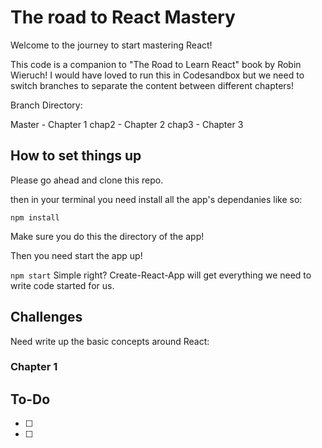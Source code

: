 # The road to React Mastery

Welcome to the journey to start mastering React!

This code is a companion to "The Road to Learn React" book by Robin Wieruch! I would have loved to run this in Codesandbox but we need to switch branches to separate the content between different chapters!

Branch Directory:

Master - Chapter 1
chap2 - Chapter 2
chap3 - Chapter 3



## How to set things up 

Please go ahead and clone this repo.

then in your terminal you need install all the app's dependanies like so:

``` npm install ``` 

Make sure you do this the directory of the app!

Then you need start the app up!

``` npm start ```
 Simple right? Create-React-App will get everything we need to write code started for us.

## Challenges

Need write up the basic concepts around React: 


### Chapter 1




## To-Do

- [ ] 
- [ ] 